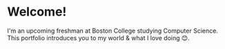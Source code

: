 # Welcome!
I'm an upcoming freshman at Boston College studying Computer Science.
This portfolio introduces you to my world & what I love doing 😊.
